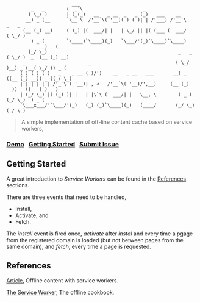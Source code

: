 ```
                        ___                                           
         _   _        (  _`\                      _                  
        ( \_/ )       | (_(_)   __   _ __  _   _ (_)   ___    __     
       __) _ (__      `\__ \  /'__`\( '__)( ) ( )| | /'___) /'__`\                   _   _
      (__ (_) __)     ( )_) |(  ___/| |   | \_/ || |( (___ (  ___/                  ( \_/ )
         ) _ (        `\____)`\____)(_)   `\___/'(_)`\____)`\____)     _   _       __) _ (__
        (_/ \_)                                                _   _  ( \_/ )  _  (__ (_) __)         
      _   _   _               _                               ( \_/ )__) _ (__( \_/ )) _ (      
     ( ) ( ) ( )   _    _ __ ( )/')    __   _ __   ___       __) _ ((__ (_) __)) _ ((_/ \_)       
     | | | | | | /'_`\ ( '__)| , <   /'__`\( '__)/',__)     (__ (_) __)) _ ((__ (_) __)        
     | (_/ \_) |( (_) )| |   | |\`\ (  ___/| |   \__, \        ) _ (  (_/ \_)  ) _ (           
     `\___x___/'`\___/'(_)   (_) (_)`\____)(_)   (____/       (_/ \_)         (_/ \_)           

```

> A simple implementation of off-line content cache based on service workers,

### [Demo](https://websemantics.github.io/service-workers/)&nbsp;&nbsp;&nbsp;[Getting Started](#getting-started)&nbsp;&nbsp;&nbsp;[Submit Issue](https://github.com/websemantics/service-workers/issues)


## Getting Started

A great introduction to *Service Workers* can be found in the [References](#references) sections.

There are three events that need to be handled,

- Install,
- Activate, and
- Fetch.

The *install* event is fired once, *activate* after *instal* and every time a pgage from the registered domain is loaded (but not between pages from the same domain), and *fetch*, every time a page is requested.


## References

[Article](https://madebymike.com.au//writing/service-workers/?utm_source=codropscollective), Offline content with service workers.

[The Service Worker](https://jakearchibald.com/2014/offline-cookbook/), The offline cookbook.
